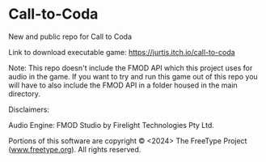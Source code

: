 # Call-to-Coda
New and public repo for Call to Coda

Link to download executable game: https://jurtis.itch.io/call-to-coda

Note: This repo doesn't include the FMOD API which this project uses for
audio in the game. If you want to try and run this game out of this repo
you will have to also include the FMOD API in a folder housed in the main
directory.

Disclaimers:

Audio Engine: FMOD Studio by Firelight Technologies Pty Ltd.

Portions of this software are copyright © <2024> The FreeType Project (www.freetype.org).  All rights reserved.
